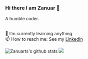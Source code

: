 ### Hi there I am Zanuar 👋

<!--
**zanuarts/zanuarts** is a ✨ _special_ ✨ repository because its `README.md` (this file) appears on your GitHub profile.

Here are some ideas to get you started:

- 🔭 I’m currently working on ...
- 🌱 I’m currently learning ...
- 👯 I’m looking to collaborate on ...
- 🤔 I’m looking for help with ...
- 💬 Ask me about ...
- 📫 How to reach me: ...
- 😄 Pronouns: ...
- ⚡ Fun fact: ...
-->

A humble coder.

<br>🌱 I’m currently learning anything
<br>📫 How to reach me: See my <a href="https://www.linkedin.com/in/zanuar-er">LinkedIn</a> 

![Zanuarts's github stats](https://github-readme-stats.sera5-dev.vercel.app/api?username=zanuarts&show_stars=true&show_icons=true&count_private=true&include_all_commits=true&title_color=000000&icon_color=000000)
<img src="https://github-readme-stats.sera5-dev.vercel.app/api/top-langs/?username=zanuarts&hide_border=true&layout=compact&title_color=000000&tetx_color=000000" width="">
